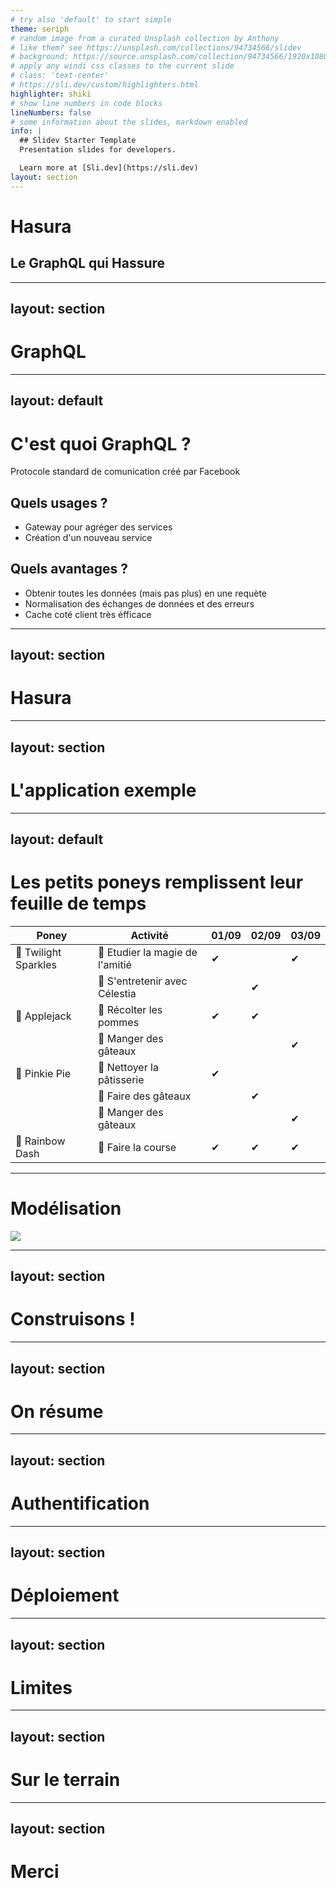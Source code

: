 ```yaml
---
# try also 'default' to start simple
theme: seriph
# random image from a curated Unsplash collection by Anthony
# like them? see https://unsplash.com/collections/94734566/slidev
# background: https://source.unsplash.com/collection/94734566/1920x1080
# apply any windi css classes to the current slide
# class: 'text-center'
# https://sli.dev/custom/highlighters.html
highlighter: shiki
# show line numbers in code blocks
lineNumbers: false
# some information about the slides, markdown enabled
info: |
  ## Slidev Starter Template
  Presentation slides for developers.

  Learn more at [Sli.dev](https://sli.dev)
layout: section
---
```


# Hasura

## Le GraphQL qui Hassure

---
layout: section
---

# GraphQL

---
layout: default
---

# C'est quoi GraphQL ?

Protocole standard de comunication créé par Facebook

## Quels usages ?

  - Gateway pour agréger des services
  - Création d'un nouveau service

## Quels avantages ?

  - Obtenir toutes les données (mais pas plus) en une requète
  - Normalisation des échanges de données et des erreurs
  - Cache coté client très éfficace

---
layout: section
---

# Hasura

---
layout: section
---

# L'application exemple

---
layout: default
---

# Les petits poneys remplissent leur feuille de temps

| Poney               | Activité                         | 01/09 | 02/09 | 03/09 |
|---------------------|----------------------------------|-------|-------|-------|
| 🦄 Twilight Sparkles | 🎇 Etudier la magie de l'amitié | ✔     |       | ✔      |
|                     | 👸 S'entretenir avec Célestia      |       | ✔     |       |
| 🦄 Applejack         | 🍎 Récolter les pommes          | ✔     | ✔     |       |
|                     | 🍰 Manger des gâteaux           |       |       | ✔     |
| 🦄 Pinkie Pie        | 🧹 Nettoyer la pâtisserie       | ✔      |       |       |
|                     | 🥧 Faire des gâteaux            |       | ✔     |       |
|                     | 🍰 Manger des gâteaux           |       |       | ✔     |
| 🦄 Rainbow Dash        | 🏇 Faire la course       | ✔      | ✔      | ✔      |

---

# Modélisation

<!-- ![Data Model](/data_model.svg) -->

<img src="/data_model.svg" class="h-full m-auto" />


---
layout: section
---

# Construisons !

---
layout: section
---

# On résume

---
layout: section
---

# Authentification

---
layout: section
---

# Déploiement

---
layout: section
---

# Limites

---
layout: section
---

# Sur le terrain

---
layout: section
---

# Merci

